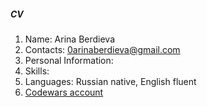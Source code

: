 ##### CV
1. Name: Arina Berdieva
2. Contacts: 0arinaberdieva@gmail.com
3. Personal Information:
4. Skills:
5. Languages: Russian native, English fluent
6. [Codewars account](https://www.codewars.com/users/rrrrrrrrrrrrin)
